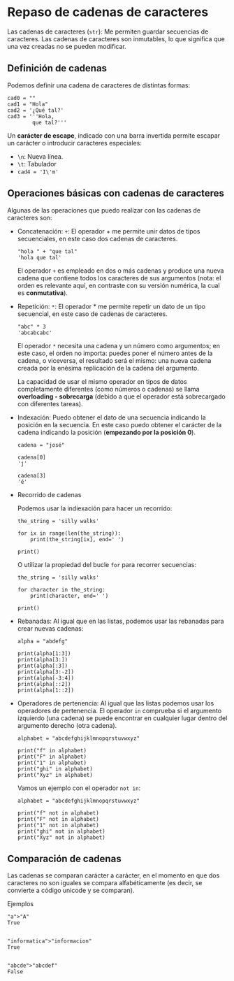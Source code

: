 # Repaso de cadenas de caracteres

Las cadenas de caracteres (`str`): Me permiten guardar secuencias de caracteres. Las cadenas de caracteres son inmutables, lo que significa que una vez creadas no se pueden modificar.

## Definición de cadenas

Podemos definir una cadena de caracteres de distintas formas:

```
cad0 = ""
cad1 = "Hola"
cad2 = '¿Qué tal?'
cad3 = '''Hola,
		que tal?'''
```

Un **carácter de escape**, indicado con una barra invertida permite escapar un carácter o introducir caracteres especiales:

* `\n`: Nueva línea.
* `\t`: Tabulador
* `cad4 = 'I\'m'`


## Operaciones básicas con cadenas de caracteres

Algunas de las operaciones que puedo realizar con las cadenas de caracteres son:

* Concatenación: `+`:  El operador + me permite unir datos de tipos secuenciales, en este caso dos cadenas de caracteres.

    ```
    "hola " + "que tal"
    'hola que tal'
    ```

    El operador `+` es empleado en dos o más cadenas y produce una nueva cadena que contiene todos los caracteres de sus argumentos (nota: el orden es relevante aquí, en contraste con su versión numérica, la cual es **conmutativa**).

* Repetición: `*`:  El operador * me permite repetir un dato de un tipo secuencial, en este caso de cadenas de caracteres.

    ```
    "abc" * 3
    'abcabcabc'
    ```

    El operador `*` necesita una cadena y un número como argumentos; en este caso, el orden no importa: puedes poner el número antes de la cadena, o viceversa, el resultado será el mismo: una nueva cadena creada por la enésima replicación de la cadena del argumento.

    La capacidad de usar el mismo operador en tipos de datos completamente diferentes (como números o cadenas) se llama **overloading - sobrecarga** (debido a que el operador está sobrecargado con diferentes tareas).

* Indexación: Puedo obtener el dato de una secuencia indicando la posición en la secuencia. En este caso puedo obtener el carácter de la cadena indicando la posición (**empezando por la posición 0**).

    ```
    cadena = "josé"

    cadena[0]
    'j'

    cadena[3]
    'é'
    ```

* Recorrido de cadenas

    Podemos usar la indiexación para hacer un recorrido:

    ```
    the_string = 'silly walks'

    for ix in range(len(the_string)):
        print(the_string[ix], end=' ')

    print()
    ```

    O utilizar la propiedad del bucle `for` para recorrer secuencias:

    ```
    the_string = 'silly walks'

    for character in the_string:
        print(character, end=' ')

    print()
    ```

* Rebanadas: Al igual que en las listas, podemos usar las rebanadas para crear nuevas cadenas:

    ```
    alpha = "abdefg"

    print(alpha[1:3])
    print(alpha[3:])
    print(alpha[:3])
    print(alpha[3:-2])
    print(alpha[-3:4])
    print(alpha[::2])
    print(alpha[1::2])
    ```

* Operadores de pertenencia: Al igual que las listas podemos usar los operadores de pertenencia. El operador `in` comprueba si el argumento izquierdo (una cadena) se puede encontrar en cualquier lugar dentro del argumento derecho (otra cadena).

    ```
    alphabet = "abcdefghijklmnopqrstuvwxyz"

    print("f" in alphabet)
    print("F" in alphabet)
    print("1" in alphabet)
    print("ghi" in alphabet)
    print("Xyz" in alphabet)
    ```

    Vamos un ejemplo con el operador `not in`:

    ```
    alphabet = "abcdefghijklmnopqrstuvwxyz"
    
    print("f" not in alphabet)
    print("F" not in alphabet)
    print("1" not in alphabet)
    print("ghi" not in alphabet)
    print("Xyz" not in alphabet)
    ```


## Comparación de cadenas

Las cadenas se comparan carácter a carácter, en el momento en que dos caracteres no son iguales se compara alfabéticamente (es decir, se convierte a código unicode y se comparan).

Ejemplos

```
"a">"A"
True


"informatica">"informacion"
True


"abcde">"abcdef"
False
```

